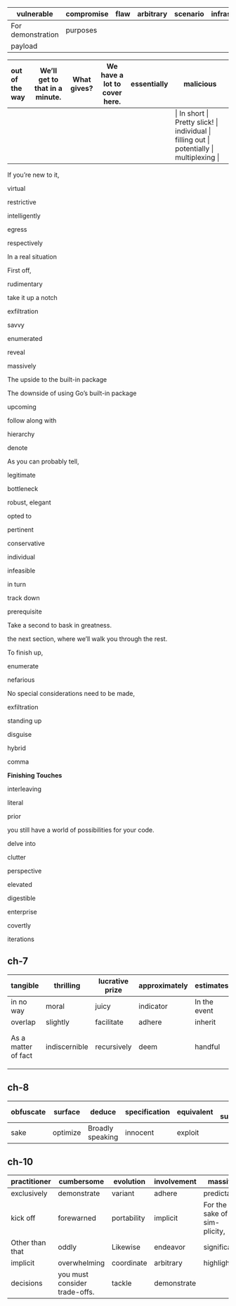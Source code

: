| vulnerable        | compromise | flaw | arbitrary | scenario | infrastructure |
| ----------------- | ---------- | ---- | --------- | -------- | -------------- |
| For demonstration | purposes   |      |           |          |                |
| payload           |            |      |           |          |                |

| out of the way | We’ll get to that in a minute. | What gives? | We have a lot to cover here. | essentially | malicious                                                    |
| :------------- | ------------------------------ | ----------- | ---------------------------- | ----------- | ------------------------------------------------------------ |
|                |                                |             |                              |             | \| In short \| Pretty slick! \| individual \| filling out \| potentially \| multiplexing \| |

If you’re new to it, 

virtual

restrictive 

intelligently

egress

respectively

In a real situation

First off, 

rudimentary

take it up a notch

exfiltration

savvy

enumerated

reveal

massively

The upside to the built-in package

The downside of using Go’s built-in package

upcoming

follow along with

hierarchy

denote

As you can probably tell,

legitimate

bottleneck

 robust, elegant 

opted to

pertinent

conservative

individual

infeasible

in turn

track down

prerequisite

Take a second to bask in greatness.

the next section, where we’ll walk you through the rest.

To finish up,

enumerate

nefarious

No special considerations need to be made, 

exfiltration

standing up

disguise

hybrid

comma

**Finishing Touches**

interleaving

literal

prior

you still have a world of possibilities for your code.

delve into

clutter

perspective

elevated

digestible

enterprise

covertly

iterations

## ch-7

| tangible            | thrilling     | lucrative prize | approximately | estimates    | compromise | convenient                            | underscore |
| ------------------- | ------------- | --------------- | ------------- | ------------ | ---------- | ------------------------------------- | ---------- |
| in no way           | moral         | juicy           | indicator     | In the event | disposable | flavor                                | underlying |
| overlap             | slightly      | facilitate      | adhere        | inherit      | identical  | pilfer                                | endeavor   |
| As a matter of fact | indiscernible | recursively     | deem          | handful      | splendidly | That’s just about all there is to it. |            |
|                     |               |                 |               |              |            |                                       |            |



## ch-8

| obfuscate | surface  | deduce           | specification | equivalent | To summarize |
| --------- | -------- | ---------------- | ------------- | ---------- | ------------ |
| sake      | optimize | Broadly speaking | innocent      | exploit    |              |

## ch-10

| practitioner    | cumbersome                    | evolution   | involvement | massive                       | vulnerability    |
| --------------- | ----------------------------- | ----------- | ----------- | ----------------------------- | ---------------- |
| exclusively     | demonstrate                   | variant     | adhere      | predictable                   | validating       |
| kick off        | forewarned                    | portability | implicit    | For the sake of sim- plicity, | accommodate      |
| Other than that | oddly                         | Likewise    | endeavor    | significant                   | Up to this point |
| implicit        | overwhelming                  | coordinate  | arbitrary   | highlighted                   | adversarial      |
| decisions       | you must consider trade-offs. | tackle      | demonstrate |                               |                  |





